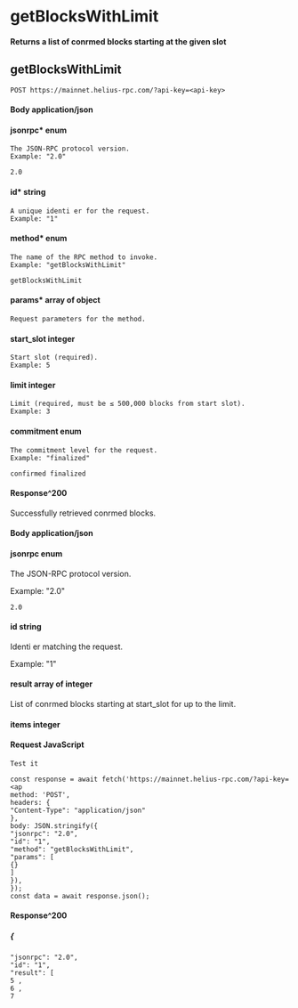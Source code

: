 # getBlocksWithLimit

#### Returns a list of conrmed blocks starting at the given slot

## getBlocksWithLimit

```
POST https://mainnet.helius-rpc.com/?api-key=<api-key>
```
#### Body application/json

#### jsonrpc* enum

```
The JSON-RPC protocol version.
Example: "2.0"
```
```
2.0
```
#### id* string

```
A unique identi er for the request.
Example: "1"
```
#### method* enum

```
The name of the RPC method to invoke.
Example: "getBlocksWithLimit"
```
```
getBlocksWithLimit
```
#### params* array of object

```
Request parameters for the method.
```
#### start_slot integer

```
Start slot (required).
Example: 5
```
#### limit integer

```
Limit (required, must be ≤ 500,000 blocks from start slot).
Example: 3
```
#### commitment enum

```
The commitment level for the request.
Example: "finalized"
```

```
confirmed finalized
```
#### Response^200

Successfully retrieved conrmed blocks.

#### Body application/json

#### jsonrpc enum

The JSON-RPC protocol version.

Example: "2.0"

```
2.0
```
#### id string

Identi er matching the request.

Example: "1"

#### result array of integer

List of conrmed blocks starting at start_slot for up to the limit.

#### items integer

#### Request JavaScript

```
Test it
```
```
const response = await fetch('https://mainnet.helius-rpc.com/?api-key=<ap
method: 'POST',
headers: {
"Content-Type": "application/json"
},
body: JSON.stringify({
"jsonrpc": "2.0",
"id": "1",
"method": "getBlocksWithLimit",
"params": [
{}
]
}),
});
const data = await response.json();
```

#### Response^200

##### {

```
"jsonrpc": "2.0",
"id": "1",
"result": [
5 ,
6 ,
7
```